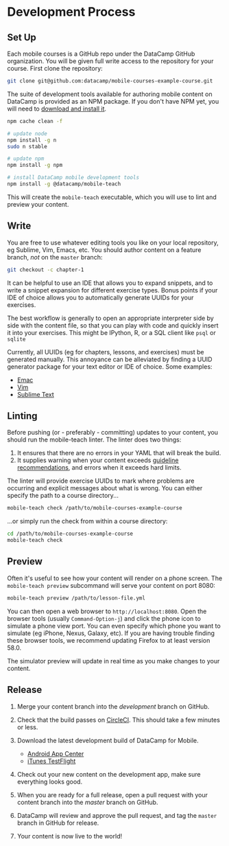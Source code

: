 # Development Process

## Set Up

Each mobile courses is a GitHub repo under the DataCamp GitHub organization. You
will be given full write access to the repository for your course. First clone
the repository:

```sh
git clone git@github.com:datacamp/mobile-courses-example-course.git
```

The suite of development tools available for authoring mobile content on
DataCamp is provided as an NPM package. If you don't have NPM yet, you will need
to [download and install it](https://www.npmjs.com/get-npm).

```sh
npm cache clean -f

# update node
npm install -g n
sudo n stable

# update npm
npm install -g npm

# install DataCamp mobile development tools
npm install -g @datacamp/mobile-teach
```

This will create the `mobile-teach` executable, which you will use to lint and
preview your content.

## Write

You are free to use whatever editing tools you like on your local repository, eg
Sublime, Vim, Emacs, etc. You should author content on a feature branch, *not*
on the `master` branch:

```sh
git checkout -c chapter-1
```

It can be helpful to use an IDE that allows you to expand snippets, and to write
a snippet expansion for different exercise types. Bonus points if your IDE of
choice allows you to automatically generate UUIDs for your exercises.

The best workflow is generally to open an appropriate interpreter side by side
with the content file, so that you can play with code and quickly insert it into
your exercises. This might be IPython, R, or a SQL client like `psql` or `sqlite`

Currently, all UUIDs (eg for chapters, lessons, and exercises) must be generated
manually. This annoyance can be alleviated by finding a UUID generator package
for your text editor or IDE of choice. Some examples:

* [Emac](https://github.com/kanru/uuidgen-el)
* [Vim](https://github.com/kburdett/vim-nuuid)
* [Sublime Text](https://github.com/SublimeText/GenerateUUID)

## Linting

Before pushing (or - preferably - committing) updates to your content, you
should run the mobile-teach linter. The linter does two things:

1. It ensures that there are no errors in your YAML that will break the build.
2. It supplies warning when your content exceeds [guideline
recommendations](guidelines.md), and errors when it exceeds hard limits.

The linter will provide exercise UUIDs to mark where problems are occurring and
explicit messages about what is wrong. You can either specify the path to a
course directory...

```sh
mobile-teach check /path/to/mobile-courses-example-course
```

...or simply run the check from within a course directory:

```sh
cd /path/to/mobile-courses-example-course
mobile-teach check
```

## Preview

Often it's useful to see how your content will render on a phone screen. The
`mobile-teach preview` subcommand will serve your content on port 8080:

```sh
mobile-teach preview /path/to/lesson-file.yml
```

You can then open a web browser to `http://localhost:8080`. Open the browser
tools (usually `Command-Option-j`) and click the phone icon to simulate a phone
view port. You can even specify which phone you want to simulate (eg iPhone,
Nexus, Galaxy, etc). If you are having trouble finding these browser tools, we
recommend updating Firefox to at least version 58.0.

The simulator preview will update in real time as you make changes to your
content.

## Release

1. Merge your content branch into the *development* branch on GitHub.

2. Check that the build passes on
   [CircleCI](https://circleci.com/gh/datacamp/workflows). This should take a
   few minutes or less.

3. Download the latest development build of DataCamp for Mobile.

   * [Android App
     Center](https://appcenter.ms/users/mobileDCamp/apps/DataCamp-Android/distribute/distribution-groups/Collaborators/releases)
   * [iTunes TestFlight](https://itunesconnect.apple.com/WebObjects/iTunesConnect.woa/ra/ng/app/1321970315/testflight?section=iosbuilds)

4. Check out your new content on the development app, make sure everything looks
   good.

5. When you are ready for a full release, open a pull request with your content
   branch into the *master* branch on GitHub.

7. DataCamp will review and approve the pull request, and tag the `master`
   branch in GitHub for release.

8. Your content is now live to the world!
